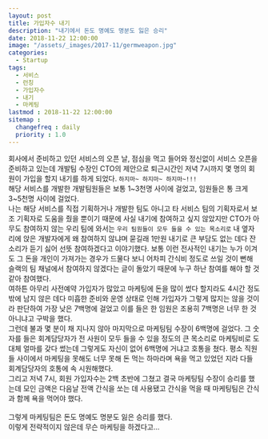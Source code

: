 ```yaml
---
layout: post
title: 가입자수 내기
description: "내기에서 돈도 명예도 명분도 잃은 승리"
date: 2018-11-22 12:00:00
image: "/assets/_images/2017-11/germweapon.jpg"
categories:
  - Startup
tags:
  - 서비스
  - 런칭
  - 가입자수
  - 내기
  - 마케팅
lastmod : 2018-11-22 12:00:00
sitemap :
  changefreq : daily
  priority : 1.0
---
```



회사에서 준비하고 있던 서비스의 오픈 날, 점심을 먹고 들어와 정신없이 서비스 오픈을 준비하고 있는데 개발팀 수장인 CTO의 제안으로 퇴근시간인 저녁 7시까지 몇 명의 회원이 가입을 할지 내기를 하게 되었다. `하지마~ 하지마~ 하지마~!!!`<br/>
해당 서비스를 개발한 개발팀원들은 보통 1~3천명 사이에 걸었고, 임원들은 통 크게 3~5천명 사이에 걸었다.<br/>
나는 해당 서비스를 직접 기획하거나 개발한 팀도 아니고 타 서비스 팀의 기획자로서 보조 기획자로 도움을 줬을 뿐이기 때문에 사실 내기에 참여하고 싶지 않았지만 CTO가 아무도 참여하지 않는 우리 팀에 와서는 `우리 팀원들이 모두 들을 수 있는 목소리로` 내 옆자리에 앉은 개발자에게 왜 참여하지 않냐며 묻길래 1만원 내기로 큰 부담도 없는 데다 잔소리가 듣기 싫어 선뜻 참여하겠다고 이야기했다. 보통 이런 전사적인 내기는 누가 이겨도 그 돈을 개인이 가져가는 경우가 드물다 보니 어차피 간식비 정도로 쓰일 것이 뻔해 슬랙의 팀 채널에서 참여하지 않겠다는 글이 돌았기 때문에 누구 하난 참여를 해야 할 것 같아 참여했다.<br/>
여하튼 아무리 사전예약 가입자가 많았고 마케팅에 돈을 많이 썼다 할지라도 4시간 정도밖에 남지 않은 데다 미흡한 준비와 운영 상태로 인해 가입자가 그렇게 많지는 않을 것이라 판단하여 가장 낮은 7백명에 걸었고 이를 들은 한 임원은 조용히 7백명은 너무 한 것 아니냐고 구박을 했다.<br/>
그런데 불과 몇 분이 채 지나지 않아 마지막으로 마케팅팀 수장이 6백명에 걸었다. 그 숫자를 들은 회계담당자가 전 사원이 모두 들을 수 있을 정도의 큰 목소리로 마케팅비로 도대체 얼마를 갖다 썼는데 그렇게도 자신이 없어 6백명에 거냐고 호통을 쳤다. 평소 직원들 사이에서 마케팅을 못해도 너무 못해 돈 먹는 하마라며 욕을 먹고 있었던 지라 다들 회계담당자의 호통에 속 시원해했다.<br/>
그리고 저녁 7시, 회원 가입자수는 2백 초반에 그쳤고 결국 마케팅팀 수장이 승리를 했는데 모인 금액은 다음날 전액 간식을 쏘는 데 사용됐고 간식을 먹을 때 마케팅팀은 간식과 함께 욕을 먹어야 했다.<br/>
<br/>
그렇게 마케팅팀은 돈도 명예도 명분도 잃은 승리를 했다.<br/>
이렇게 전략적이지 않은데 무슨 마케팅을 하겠다고...
